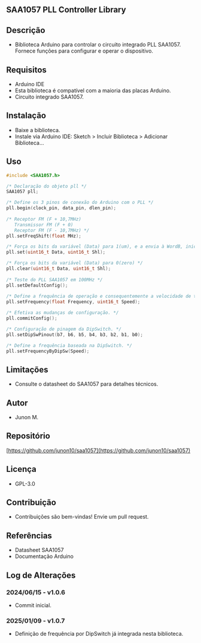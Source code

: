 ## SAA1057 PLL Controller Library

## Descrição

- Biblioteca Arduino para controlar o circuito integrado PLL SAA1057.<br>
Fornece funções para configurar e operar o dispositivo.<br>

## Requisitos

- Arduino IDE
- Esta biblioteca é compatível com a maioria das placas Arduino.<br>
- Circuito integrado SAA1057.<br>

## Instalação

- Baixe a biblioteca.<br>
- Instale via Arduino IDE: Sketch > Incluir Biblioteca > Adicionar Biblioteca...<br>

## Uso

```c++
#include <SAA1057.h>

/* Declaração do objeto pll */
SAA1057 pll;

/* Define os 3 pinos de conexão do Arduino com o PLL */
pll.begin(clock_pin, data_pin, dlen_pin);
        
/* Receptor FM (F + 10,7MHz)
   Transmissor FM (F + 0)
   Receptor FM (F - 10,7MHz) */
pll.setFreqShift(float MHz);

/* Força os bits da variável (Data) para 1(um), e a envia à WordB, iniciando no bit determinado por Shl = ShiftLeft (deslocamento para a esquerda), conforme as informações do arquivo .h */
pll.set(uint16_t Data, uint16_t Shl);

/* Força os bits da variável (Data) para 0(zero) */
pll.clear(uint16_t Data, uint16_t Shl);
    
/* Teste do PLL SAA1057 em 100MHz */
pll.setDefaultConfig();
    
/* Define a frequência de operação e consequentemente a velocidade de travamento do pll (corrente no Loop Filter).*/
pll.setFrequency(float Frequency, uint16_t Speed);

/* Efetiva as mudanças de configuração. */
pll.commitConfig();

/* Configuração de pinagem da DipSwitch. */
pll.setDipSwPinout(b7, b6, b5, b4, b3, b2, b1, b0);

/* Define a frequência baseada na DipSwitch. */
pll.setFrequencyByDipSw(Speed);
```

## Limitações

- Consulte o datasheet do SAA1057 para detalhes técnicos.<br>

## Autor
- Junon M.

## Repositório
[https://github.com/junon10/saa1057](https://github.com/junon10/saa1057)

## Licença

- GPL-3.0

## Contribuição

- Contribuições são bem-vindas! Envie um pull request.

## Referências

- Datasheet SAA1057<br>
- Documentação Arduino<br>

## Log de Alterações

### 2024/06/15 - v1.0.6  
- Commit inicial.<br>

### 2025/01/09 - v1.0.7  
- Definição de frequência por DipSwitch já integrada nesta biblioteca.<br>

